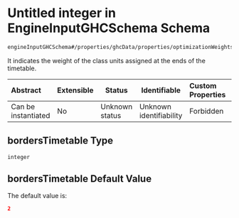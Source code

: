 # Untitled integer in EngineInputGHCSchema Schema

```txt
engineInputGHCSchema#/properties/ghcData/properties/optimizationWeights/properties/sessions/properties/bordersTimetable
```

It indicates the weight of the class units assigned at the ends of the timetable.


| Abstract            | Extensible | Status         | Identifiable            | Custom Properties | Additional Properties | Access Restrictions | Defined In                                                         |
| :------------------ | ---------- | -------------- | ----------------------- | :---------------- | --------------------- | ------------------- | ------------------------------------------------------------------ |
| Can be instantiated | No         | Unknown status | Unknown identifiability | Forbidden         | Allowed               | none                | [ghc.schema.json\*](../out/ghc.schema.json "open original schema") |

## bordersTimetable Type

`integer`

## bordersTimetable Default Value

The default value is:

```json
2
```
